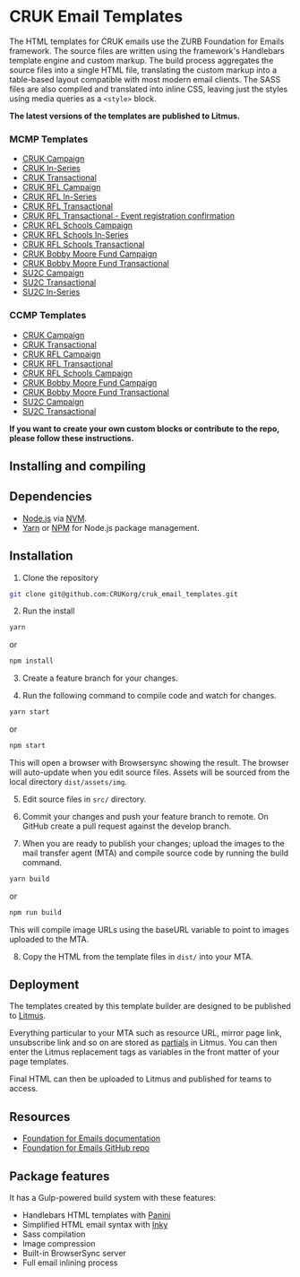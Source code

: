 # CRUK Email Templates

The HTML templates for CRUK emails use the ZURB Foundation for Emails framework. The source files are written using the framework's Handlebars template engine and custom markup. The build process aggregates the source files into a single HTML file, translating the custom markup into a table-based layout compatible with most modern email clients. The SASS files are also compiled and translated into inline CSS, leaving just the styles using media queries as a `<style>` block.

**The latest versions of the templates are published to Litmus.**

### MCMP Templates

* [CRUK Campaign](https://litmus.com/builder/6114cbd)
* [CRUK In-Series](https://litmus.com/builder/6b0d08b)
* [CRUK Transactional](https://litmus.com/builder/64fdbc7)
* [CRUK RFL Campaign](https://litmus.com/builder/724662b)
* [CRUK RFL In-Series](https://litmus.com/builder/7ac557a)
* [CRUK RFL Transactional](https://litmus.com/builder/33e05e2)
* [CRUK RFL Transactional - Event registration confirmation](https://litmus.com/builder/7c06bbe)
* [CRUK RFL Schools Campaign](https://litmus.com/builder/79ca45d)
* [CRUK RFL Schools In-Series](https://litmus.com/builder/318b2b1)
* [CRUK RFL Schools Transactional](https://litmus.com/builder/3231c54)
* [CRUK Bobby Moore Fund Campaign](https://litmus.com/builder/c7394f7)
* [CRUK Bobby Moore Fund Transactional](https://litmus.com/builder/9d98586)
* [SU2C Campaign](https://litmus.com/builder/890ec44)
* [SU2C Transactional](https://litmus.com/builder/2e8de51)
* [SU2C In-Series](https://litmus.com/builder/2fa644c)

### CCMP Templates

* [CRUK Campaign](https://litmus.com/builder/677040f)
* [CRUK Transactional](https://litmus.com/builder/8581508)
* [CRUK RFL Campaign](https://litmus.com/builder/48d90c0)
* [CRUK RFL Transactional](https://litmus.com/builder/01b415a)
* [CRUK RFL Schools Campaign](https://litmus.com/builder/a83d8e1)
* [CRUK Bobby Moore Fund Campaign](https://litmus.com/builder/6894176)
* [CRUK Bobby Moore Fund Transactional](https://litmus.com/builder/65061df)
* [SU2C Campaign](https://litmus.com/builder/26e7f07)
* [SU2C Transactional](https://litmus.com/builder/8c53026)

**If you want to create your own custom blocks or contribute to the repo, please follow these instructions.**

## Installing and compiling

## Dependencies

* [Node.js](https://nodejs.org/en/) via [NVM](https://github.com/creationix/nvm).
* [Yarn](https://yarnpkg.com/en/) or [NPM](https://www.npmjs.com/) for Node.js package management.

## Installation

1. Clone the repository

```bash
git clone git@github.com:CRUKorg/cruk_email_templates.git
```

2. Run the install

```bash
yarn
```
or
```bash
npm install
```

3. Create a feature branch for your changes.

4. Run the following command to compile code and watch for changes.

```bash
yarn start
```
or
```bash
npm start
```

This will open a browser with Browsersync showing the result. The browser will auto-update when you edit source files. Assets will be sourced from the local directory `dist/assets/img`.

5. Edit source files in `src/` directory.

6. Commit your changes and push your feature branch to remote. On GitHub create a pull request against the develop branch.

7. When you are ready to publish your changes; upload the images to the mail transfer agent (MTA) and compile source code by running the build command.

```bash
yarn build
```
or
```bash
npm run build
```

This will compile image URLs using the baseURL variable to point to images uploaded to the MTA.

8. Copy the HTML from the template files in `dist/` into your MTA.

## Deployment

The templates created by this template builder are designed to be published to [Litmus](https://litmus.com).

Everything particular to your MTA such as resource URL, mirror page link, unsubscribe link and so on are stored as [partials](https://litmus.com/blog/create-and-manage-dynamic-code-blocks-easily-with-partials) in Litmus. You can then enter the Litmus replacement tags as variables in the front matter of your page templates.

Final HTML can then be uploaded to Litmus and published for teams to access.

## Resources

* [Foundation for Emails documentation](http://foundation.zurb.com/emails/docs/)
* [Foundation for Emails GitHub repo](https://github.com/zurb/foundation-emails)

## Package features

It has a Gulp-powered build system with these features:

- Handlebars HTML templates with [Panini](http://github.com/zurb/panini)
- Simplified HTML email syntax with [Inky](http://github.com/zurb/inky)
- Sass compilation
- Image compression
- Built-in BrowserSync server
- Full email inlining process

